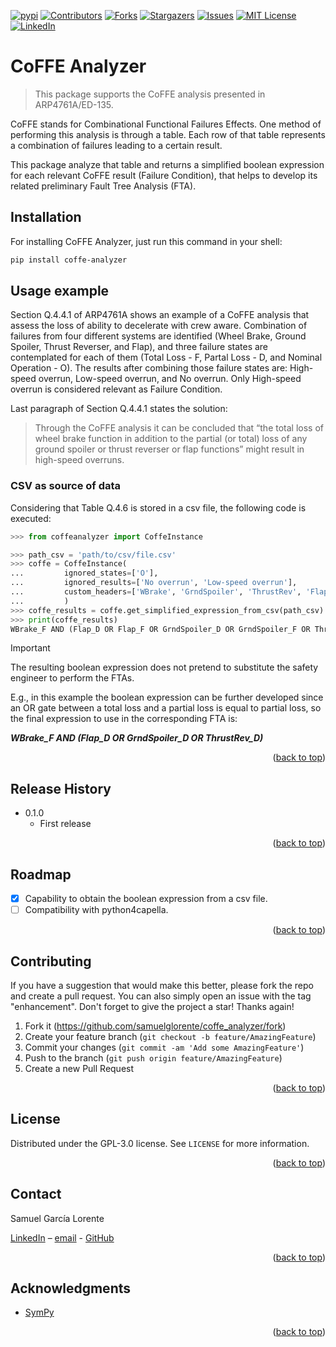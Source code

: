 <a name="readme-top"></a>

[![pypi][pypi-shield]][pypi-url]
[![Contributors][contributors-shield]][contributors-url]
[![Forks][forks-shield]][forks-url]
[![Stargazers][stars-shield]][stars-url]
[![Issues][issues-shield]][issues-url]
[![MIT License][license-shield]][license-url]
[![LinkedIn][linkedin-shield]][linkedin-url]

# CoFFE Analyzer

> This package supports the CoFFE analysis presented in ARP4761A/ED-135.

CoFFE stands for Combinational Functional Failures Effects. One method of performing this analysis is through a table. Each row of that table represents a combination of failures leading to a certain result. 

This package analyze that table and returns a simplified boolean expression for each relevant CoFFE result (Failure Condition), that helps to develop its related preliminary Fault Tree Analysis (FTA).

## Installation

For installing CoFFE Analyzer, just run this command in your shell:

```bash
pip install coffe-analyzer
```

## Usage example

Section Q.4.4.1 of ARP4761A shows an example of a CoFFE analysis that assess the loss of ability to decelerate with crew aware. Combination of failures from four different systems are identified (Wheel Brake, Ground Spoiler, Thrust Reverser, and Flap), and three failure states are contemplated for each of them (Total Loss - F, Partal Loss - D, and Nominal Operation - O). The results after combining those failure states are: High-speed overrun, Low-speed overrun, and No overrun. Only High-speed overrun is considered relevant as Failure Condition.

Last paragraph of Section Q.4.4.1 states the solution:
> Through the CoFFE analysis it can be concluded that “the total loss of wheel brake function in addition to the partial (or total) loss of any ground spoiler or thrust reverser or flap functions” might result in high-speed overruns. 

### CSV as source of data
Considering that Table Q.4.6 is stored in a csv file, the following code is executed:

```py
>>> from coffeanalyzer import CoffeInstance

>>> path_csv = 'path/to/csv/file.csv'
>>> coffe = CoffeInstance(
...         ignored_states=['O'], 
...         ignored_results=['No overrun', 'Low-speed overrun'], 
...         custom_headers=['WBrake', 'GrndSpoiler', 'ThrustRev', 'Flap']
...         )
>>> coffe_results = coffe.get_simplified_expression_from_csv(path_csv)
>>> print(coffe_results)
WBrake_F AND (Flap_D OR Flap_F OR GrndSpoiler_D OR GrndSpoiler_F OR ThrustRev_D OR ThrustRev_F)
```

> [!IMPORTANT]
> The resulting boolean expression does not pretend to substitute the safety engineer to perform the FTAs. 
> 
> E.g., in this example the boolean expression can be further developed since an OR gate between a total loss and a partial loss is equal to partial loss, so the final expression to use in the corresponding FTA is:
> 
> ***WBrake_F AND (Flap_D OR GrndSpoiler_D OR ThrustRev_D)***

<p align="right">(<a href="#readme-top">back to top</a>)</p>

## Release History

* 0.1.0
    * First release

<p align="right">(<a href="#readme-top">back to top</a>)</p>

## Roadmap
- [x] Capability to obtain the boolean expression from a csv file.
- [ ] Compatibility with python4capella.

<p align="right">(<a href="#readme-top">back to top</a>)</p>

## Contributing

If you have a suggestion that would make this better, please fork the repo and create a pull request. You can also simply open an issue with the tag "enhancement". Don't forget to give the project a star! Thanks again!

1. Fork it (<https://github.com/samuelglorente/coffe_analyzer/fork>)
2. Create your feature branch (`git checkout -b feature/AmazingFeature`)
3. Commit your changes (`git commit -am 'Add some AmazingFeature'`)
4. Push to the branch (`git push origin feature/AmazingFeature`)
5. Create a new Pull Request

<p align="right">(<a href="#readme-top">back to top</a>)</p>

## License
Distributed under the GPL-3.0 license. See ``LICENSE`` for more information.

<p align="right">(<a href="#readme-top">back to top</a>)</p>

## Contact

Samuel García Lorente

[LinkedIn](linkedin-url) – [email](samuelglorente@gmail.com) - [GitHub](linkedin-url)

<p align="right">(<a href="#readme-top">back to top</a>)</p>

## Acknowledgments
* [SymPy](https://github.com/sympy/sympy)

<p align="right">(<a href="#readme-top">back to top</a>)</p>

<!-- MARKDOWN LINKS & IMAGES -->
<!-- https://www.markdownguide.org/basic-syntax/#reference-style-links -->
[pypi-shield]: https://img.shields.io/pypi/v/coffe-analyzer.svg?style=for-the-badge
[pypi-url]: https://pypi.python.org/pypi/coffe-analyzer
[contributors-shield]: https://img.shields.io/github/contributors/samuelglorente/coffe_analyzer.svg?style=for-the-badge
[contributors-url]: https://github.com/samuelglorente/coffe_analyzer/graphs/contributors
[forks-shield]: https://img.shields.io/github/forks/samuelglorente/coffe_analyzer.svg?style=for-the-badge
[forks-url]: https://github.com/samuelglorente/coffe_analyzer/network/members
[stars-shield]: https://img.shields.io/github/stars/samuelglorente/coffe_analyzer.svg?style=for-the-badge
[stars-url]: https://github.com/samuelglorente/coffe_analyzer/stargazers
[issues-shield]: https://img.shields.io/github/issues/samuelglorente/coffe_analyzer.svg?style=for-the-badge
[issues-url]: https://github.com/samuelglorente/coffe_analyzer/issues
[license-shield]: https://img.shields.io/github/license/samuelglorente/coffe_analyzer.svg?style=for-the-badge
[license-url]: https://github.com/samuelglorente/coffe_analyzer/blob/master/LICENSE.txt
[linkedin-shield]: https://img.shields.io/badge/-LinkedIn-black.svg?style=for-the-badge&logo=linkedin&colorB=555
[linkedin-url]: https://www.linkedin.com/in/samuel-garcia-lorente/
[github-url]: https://www.github.com/samuelglorente/
